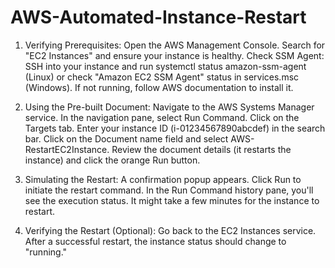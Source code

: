# AWS-Automated-Instance-Restart

1. Verifying Prerequisites:
Open the AWS Management Console. Search for "EC2 Instances" and ensure your instance is healthy.
Check SSM Agent: SSH into your instance and run systemctl status amazon-ssm-agent (Linux) or check "Amazon EC2 SSM Agent" status in services.msc (Windows). If not running, follow AWS documentation to install it.

2. Using the Pre-built Document:
Navigate to the AWS Systems Manager service.
In the navigation pane, select Run Command.
Click on the Targets tab. Enter your instance ID (i-01234567890abcdef) in the search bar.
Click on the Document name field and select AWS-RestartEC2Instance.
Review the document details (it restarts the instance) and click the orange Run button.

3. Simulating the Restart:
A confirmation popup appears. Click Run to initiate the restart command.
In the Run Command history pane, you'll see the execution status. It might take a few minutes for the instance to restart.

4. Verifying the Restart (Optional):
Go back to the EC2 Instances service. After a successful restart, the instance status should change to "running."

